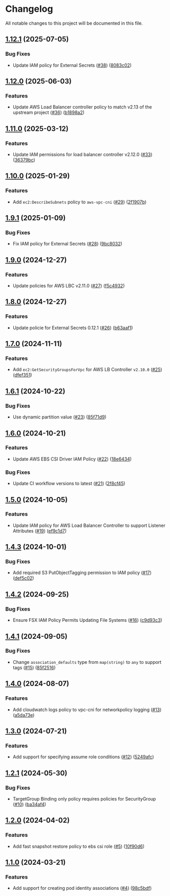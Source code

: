# Changelog

All notable changes to this project will be documented in this file.

## [1.12.1](https://github.com/terraform-aws-modules/terraform-aws-eks-pod-identity/compare/v1.12.0...v1.12.1) (2025-07-05)


### Bug Fixes

* Update IAM policy for External Secrets  ([#38](https://github.com/terraform-aws-modules/terraform-aws-eks-pod-identity/issues/38)) ([8083c02](https://github.com/terraform-aws-modules/terraform-aws-eks-pod-identity/commit/8083c02f7337c1a827118b5fed8d63745a8507bd))

## [1.12.0](https://github.com/terraform-aws-modules/terraform-aws-eks-pod-identity/compare/v1.11.0...v1.12.0) (2025-06-03)


### Features

* Update AWS Load Balancer controller policy to match v2.13 of the upstream project ([#36](https://github.com/terraform-aws-modules/terraform-aws-eks-pod-identity/issues/36)) ([b1898a2](https://github.com/terraform-aws-modules/terraform-aws-eks-pod-identity/commit/b1898a2709a1cb56fea5d609038fff61bba7dd78))

## [1.11.0](https://github.com/terraform-aws-modules/terraform-aws-eks-pod-identity/compare/v1.10.0...v1.11.0) (2025-03-12)


### Features

* Update IAM permissions for load balancer controller v2.12.0 ([#33](https://github.com/terraform-aws-modules/terraform-aws-eks-pod-identity/issues/33)) ([36379bc](https://github.com/terraform-aws-modules/terraform-aws-eks-pod-identity/commit/36379bcb3b5b62038e7936936d1bbedf28936157))

## [1.10.0](https://github.com/terraform-aws-modules/terraform-aws-eks-pod-identity/compare/v1.9.1...v1.10.0) (2025-01-29)


### Features

* Add `ec2:DescribeSubnets` policy to `aws-vpc-cni` ([#29](https://github.com/terraform-aws-modules/terraform-aws-eks-pod-identity/issues/29)) ([2f1907b](https://github.com/terraform-aws-modules/terraform-aws-eks-pod-identity/commit/2f1907baf15677a0efe1afc4ba7075b7525acb9e))

## [1.9.1](https://github.com/terraform-aws-modules/terraform-aws-eks-pod-identity/compare/v1.9.0...v1.9.1) (2025-01-09)


### Bug Fixes

* Fix IAM policy for External Secrets ([#28](https://github.com/terraform-aws-modules/terraform-aws-eks-pod-identity/issues/28)) ([9bc8032](https://github.com/terraform-aws-modules/terraform-aws-eks-pod-identity/commit/9bc80322946b7f047e36129a1ea293d460ba66a4))

## [1.9.0](https://github.com/terraform-aws-modules/terraform-aws-eks-pod-identity/compare/v1.8.0...v1.9.0) (2024-12-27)


### Features

* Update policies for AWS LBC v2.11.0 ([#27](https://github.com/terraform-aws-modules/terraform-aws-eks-pod-identity/issues/27)) ([f5c4932](https://github.com/terraform-aws-modules/terraform-aws-eks-pod-identity/commit/f5c4932da8586d90ed57179aa1c9270394b0ac81))

## [1.8.0](https://github.com/terraform-aws-modules/terraform-aws-eks-pod-identity/compare/v1.7.0...v1.8.0) (2024-12-27)


### Features

* Update policie for External Secrets 0.12.1 ([#26](https://github.com/terraform-aws-modules/terraform-aws-eks-pod-identity/issues/26)) ([b63aaf1](https://github.com/terraform-aws-modules/terraform-aws-eks-pod-identity/commit/b63aaf1edeee9e1e2eaff7d3a9503971c09fc47e))

## [1.7.0](https://github.com/terraform-aws-modules/terraform-aws-eks-pod-identity/compare/v1.6.1...v1.7.0) (2024-11-11)


### Features

* Add `ec2:GetSecurityGroupsForVpc` for AWS LB Controller `v2.10.0` ([#25](https://github.com/terraform-aws-modules/terraform-aws-eks-pod-identity/issues/25)) ([dfef351](https://github.com/terraform-aws-modules/terraform-aws-eks-pod-identity/commit/dfef351722163fc20212291db5025dc62a2d2ec0))

## [1.6.1](https://github.com/terraform-aws-modules/terraform-aws-eks-pod-identity/compare/v1.6.0...v1.6.1) (2024-10-22)


### Bug Fixes

* Use dynamic partition value ([#23](https://github.com/terraform-aws-modules/terraform-aws-eks-pod-identity/issues/23)) ([85f71d9](https://github.com/terraform-aws-modules/terraform-aws-eks-pod-identity/commit/85f71d9c3a1d590407c0c358a012818e8efee66f))

## [1.6.0](https://github.com/terraform-aws-modules/terraform-aws-eks-pod-identity/compare/v1.5.0...v1.6.0) (2024-10-21)


### Features

* Update AWS EBS CSI Driver IAM Policy ([#22](https://github.com/terraform-aws-modules/terraform-aws-eks-pod-identity/issues/22)) ([18e6434](https://github.com/terraform-aws-modules/terraform-aws-eks-pod-identity/commit/18e64340b3eb298e76676c6bdeff8292bd5ef510))


### Bug Fixes

* Update CI workflow versions to latest ([#21](https://github.com/terraform-aws-modules/terraform-aws-eks-pod-identity/issues/21)) ([2f8cf45](https://github.com/terraform-aws-modules/terraform-aws-eks-pod-identity/commit/2f8cf453b1d9e2ed9b7ad04a79cf5b409cda9cd3))

## [1.5.0](https://github.com/terraform-aws-modules/terraform-aws-eks-pod-identity/compare/v1.4.3...v1.5.0) (2024-10-05)


### Features

* Update IAM policy for AWS Load Balancer Controller to support Listener Attributes ([#19](https://github.com/terraform-aws-modules/terraform-aws-eks-pod-identity/issues/19)) ([ef9c1d7](https://github.com/terraform-aws-modules/terraform-aws-eks-pod-identity/commit/ef9c1d76f49484a3c71cbd66ccd25b68078dc278))

## [1.4.3](https://github.com/terraform-aws-modules/terraform-aws-eks-pod-identity/compare/v1.4.2...v1.4.3) (2024-10-01)


### Bug Fixes

* Add required S3 PutObjectTagging permission to IAM policy ([#17](https://github.com/terraform-aws-modules/terraform-aws-eks-pod-identity/issues/17)) ([def5c02](https://github.com/terraform-aws-modules/terraform-aws-eks-pod-identity/commit/def5c02bf0c662d8a52cd4da1c671b3060231296))

## [1.4.2](https://github.com/terraform-aws-modules/terraform-aws-eks-pod-identity/compare/v1.4.1...v1.4.2) (2024-09-25)


### Bug Fixes

* Ensure FSX IAM Policy Permits Updating File Systems ([#16](https://github.com/terraform-aws-modules/terraform-aws-eks-pod-identity/issues/16)) ([c9d93c3](https://github.com/terraform-aws-modules/terraform-aws-eks-pod-identity/commit/c9d93c3ad016697d8b97e3d9c46f17e7b3e57b84))

## [1.4.1](https://github.com/terraform-aws-modules/terraform-aws-eks-pod-identity/compare/v1.4.0...v1.4.1) (2024-09-05)


### Bug Fixes

* Change `association_defaults` type from `map(string)` to `any` to support tags ([#15](https://github.com/terraform-aws-modules/terraform-aws-eks-pod-identity/issues/15)) ([85f2516](https://github.com/terraform-aws-modules/terraform-aws-eks-pod-identity/commit/85f25165c7a115738d053ff93fa24b3d3701fb4b))

## [1.4.0](https://github.com/terraform-aws-modules/terraform-aws-eks-pod-identity/compare/v1.3.0...v1.4.0) (2024-08-07)


### Features

* Add cloudwatch logs policy to vpc-cni for networkpolicy logging ([#13](https://github.com/terraform-aws-modules/terraform-aws-eks-pod-identity/issues/13)) ([a5da73e](https://github.com/terraform-aws-modules/terraform-aws-eks-pod-identity/commit/a5da73e26a8d4ca46f76ea5e4e0c57479a451837))

## [1.3.0](https://github.com/terraform-aws-modules/terraform-aws-eks-pod-identity/compare/v1.2.1...v1.3.0) (2024-07-21)


### Features

* Add support for specifying assume role conditions ([#12](https://github.com/terraform-aws-modules/terraform-aws-eks-pod-identity/issues/12)) ([5249afc](https://github.com/terraform-aws-modules/terraform-aws-eks-pod-identity/commit/5249afcf2c5c8f7347c48d4bc8caab193dcf5e20))

## [1.2.1](https://github.com/terraform-aws-modules/terraform-aws-eks-pod-identity/compare/v1.2.0...v1.2.1) (2024-05-30)


### Bug Fixes

* TargetGroup Binding only policy requires policies for SecurityGroup ([#10](https://github.com/terraform-aws-modules/terraform-aws-eks-pod-identity/issues/10)) ([ba34af4](https://github.com/terraform-aws-modules/terraform-aws-eks-pod-identity/commit/ba34af404af6dd45a387dc8689e07183667afc58))

## [1.2.0](https://github.com/terraform-aws-modules/terraform-aws-eks-pod-identity/compare/v1.1.0...v1.2.0) (2024-04-02)


### Features

* Add fast snapshot restore policy to ebs csi role ([#5](https://github.com/terraform-aws-modules/terraform-aws-eks-pod-identity/issues/5)) ([10f90d6](https://github.com/terraform-aws-modules/terraform-aws-eks-pod-identity/commit/10f90d6d92e23b66520a92d9f80870d008825fdd))

## [1.1.0](https://github.com/terraform-aws-modules/terraform-aws-eks-pod-identity/compare/v1.0.0...v1.1.0) (2024-03-21)


### Features

* Add support for creating pod identity associations ([#4](https://github.com/terraform-aws-modules/terraform-aws-eks-pod-identity/issues/4)) ([98c5bdf](https://github.com/terraform-aws-modules/terraform-aws-eks-pod-identity/commit/98c5bdf103094e907315c980981841efae26ae2b))
